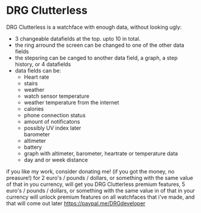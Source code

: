 # DRG Clutterless
DRG Clutterless is a watchface with enough data, without looking ugly:
<ul>
  <li> 3 changeable datafields at the top. upto 10 in total. </li>
  <li> the ring arround the screen can be changed to one of the other data fields </li>
  <li> the stepsring can be canged to another data field, a graph, a step history, or 4 datafields</li>
  <li> data fields can be:
     <ul>
        <li> Heart rate </li>
        <li> stairs </li>
        <li> weather </li>
        <li> watch sensor temperature </li>
        <li> weather temperature from the internet </li>
        <li> calories </li>
        <li> phone connection status </li>
        <li> amount of notificatons </li>
        <li> possibly UV index later </li
     	<li> barometer </li>
     	<li> altimeter </li>
	<li> battery </li>
	<li> graph with altimeter, barometer, heartrate or temperature data </li>
	<li> day and or week distance</li>
     </ul> 
  </li>

 </ul>

if you like my work, consider donating me! (if you got the money, no preasure!)
for 2 euro's / pounds / dollars, or something with the same value of that in you currency, will get you DRG Clutterless premium features, 5 euro's / pounds / dollars, or something with the same value in of that in your currency will unlock  premium features on all watchfaces that i've made, and that will come out later
https://paypal.me/DRGdeveloper
